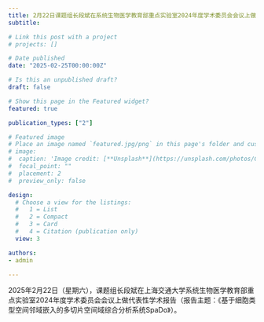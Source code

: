 ```yaml
---
title: 2月22日课题组长段斌在系统生物医学教育部重点实验室2024年度学术委员会会议上做代表性学术报告
subtitle: 

# Link this post with a project
# projects: []

# Date published
date: "2025-02-25T00:00:00Z"

# Is this an unpublished draft?
draft: false

# Show this page in the Featured widget?
featured: true

publication_types: ["2"]

# Featured image
# Place an image named `featured.jpg/png` in this page's folder and customize its options here.
# image:
#  caption: 'Image credit: [**Unsplash**](https://unsplash.com/photos/CpkOjOcXdUY)'
#  focal_point: ""
#  placement: 2
#  preview_only: false

design:
  # Choose a view for the listings:
  #   1 = List
  #   2 = Compact
  #   3 = Card
  #   4 = Citation (publication only)
  view: 3

authors:
- admin

---
```


2025年2月22日（星期六），课题组长段斌在上海交通大学系统生物医学教育部重点实验室2024年度学术委员会会议上做代表性学术报告（报告主题：《基于细胞类型空间邻域嵌入的多切片空间域综合分析系统SpaDo》）。

